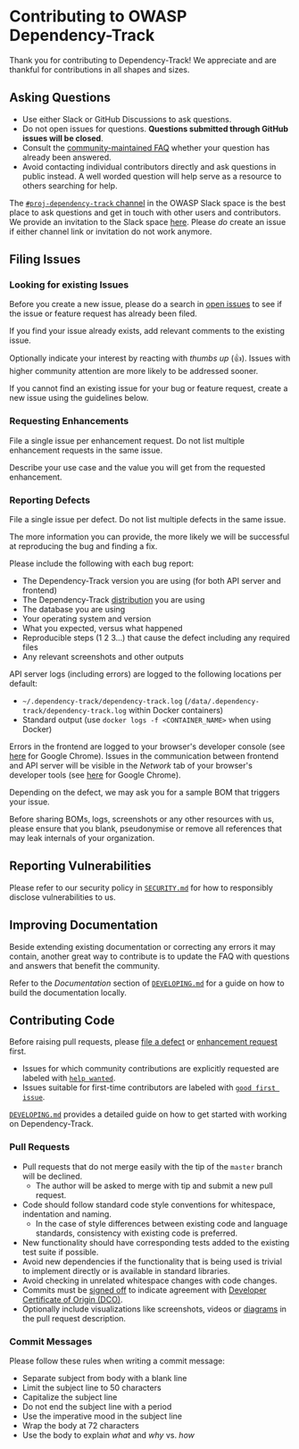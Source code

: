 # Contributing to OWASP Dependency-Track

Thank you for contributing to Dependency-Track! We appreciate and are thankful for contributions in all shapes and sizes.

## Asking Questions

* Use either Slack or GitHub Discussions to ask questions.
* Do not open issues for questions. **Questions submitted through GitHub issues will be closed**.
* Consult the [community-maintained FAQ](https://docs.dependencytrack.org/FAQ/) whether your question has already been answered.
* Avoid contacting individual contributors directly and ask questions in public instead. A well worded question will help serve as a resource to others searching for help.

The [`#proj-dependency-track` channel](https://dependencytrack.org/slack) in the OWASP Slack space is the best place 
to ask questions and get in touch with other users and contributors. We provide an invitation to the Slack space 
[here](https://dependencytrack.org/slack/invite). Please *do* create an issue if either channel link or invitation 
do not work anymore.

## Filing Issues

### Looking for existing Issues

Before you create a new issue, please do a search in [open issues](https://github.com/DependencyTrack/dependency-track/issues?q=is%3Aissue+is%3Aopen+) 
to see if the issue or feature request has already been filed.

If you find your issue already exists, add relevant comments to the existing issue. 

Optionally indicate your interest by reacting with *thumbs up* (👍). Issues with higher community attention are more likely to be addressed sooner.

If you cannot find an existing issue for your bug or feature request, create a new issue using the guidelines below.

### Requesting Enhancements

File a single issue per enhancement request. Do not list multiple enhancement requests in the same issue.

Describe your use case and the value you will get from the requested enhancement.

### Reporting Defects

File a single issue per defect. Do not list multiple defects in the same issue.

The more information you can provide, the more likely we will be successful at reproducing the bug and finding a fix.

Please include the following with each bug report:

* The Dependency-Track version you are using (for both API server and frontend)
* The Dependency-Track [distribution](https://github.com/DependencyTrack/dependency-track#distributions) you are using
* The database you are using
* Your operating system and version
* What you expected, versus what happened
* Reproducible steps (1 2 3...) that cause the defect including any required files
* Any relevant screenshots and other outputs

API server logs (including errors) are logged to the following locations per default:

* `~/.dependency-track/dependency-track.log` (`/data/.dependency-track/dependency-track.log` within Docker containers)
* Standard output (use `docker logs -f <CONTAINER_NAME>` when using Docker)

Errors in the frontend are logged to your browser's developer console (see [here](https://developer.chrome.com/docs/devtools/console/log/#browser) 
for Google Chrome). Issues in the communication between frontend and API server will be visible in the *Network* tab of 
your browser's developer tools (see [here](https://developer.chrome.com/docs/devtools/network/#load) for Google Chrome).

Depending on the defect, we may ask you for a sample BOM that triggers your issue.

Before sharing BOMs, logs, screenshots or any other resources with us, please ensure that you blank, pseudonymise or
remove all references that may leak internals of your organization.

## Reporting Vulnerabilities

Please refer to our security policy in [`SECURITY.md`](./SECURITY.md) for how to responsibly disclose vulnerabilities to us.

## Improving Documentation

Beside extending existing documentation or correcting any errors it may contain, another great way to contribute is to
update the FAQ with questions and answers that benefit the community.

Refer to the *Documentation* section of [`DEVELOPING.md`](./DEVELOPING.md) for a guide on how to build the documentation locally.

## Contributing Code

Before raising pull requests, please [file a defect](#reporting-defects) or [enhancement request](#requesting-enhancements) first. 

* Issues for which community contributions are explicitly requested are labeled with [`help wanted`](https://github.com/DependencyTrack/dependency-track/issues?q=is%3Aopen+label%3A%22help+wanted%22+).
* Issues suitable for first-time contributors are labeled with [`good first issue`](https://github.com/DependencyTrack/dependency-track/issues?q=is%3Aopen+label%3A%22good+first+issue%22+).

[`DEVELOPING.md`](./DEVELOPING.md) provides a detailed guide on how to get started with working on Dependency-Track.

### Pull Requests

* Pull requests that do not merge easily with the tip of the `master` branch will be declined.
  * The author will be asked to merge with tip and submit a new pull request.
* Code should follow standard code style conventions for whitespace, indentation and naming.
  * In the case of style differences between existing code and language standards, consistency with existing code is preferred.
* New functionality should have corresponding tests added to the existing test suite if possible.
* Avoid new dependencies if the functionality that is being used is trivial to implement directly or is available in standard libraries.
* Avoid checking in unrelated whitespace changes with code changes.
* Commits must be [signed off](https://git-scm.com/docs/git-commit#Documentation/git-commit.txt--s) to indicate agreement with [Developer Certificate of Origin (DCO)](https://developercertificate.org/).
* Optionally include visualizations like screenshots, videos or [diagrams](https://github.blog/2022-02-14-include-diagrams-markdown-files-mermaid/) in the pull request description.

### Commit Messages

Please follow these rules when writing a commit message:

* Separate subject from body with a blank line
* Limit the subject line to 50 characters
* Capitalize the subject line
* Do not end the subject line with a period
* Use the imperative mood in the subject line
* Wrap the body at 72 characters
* Use the body to explain *what* and *why* vs. *how*
